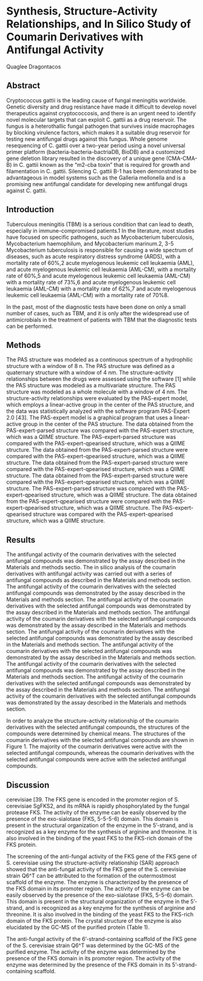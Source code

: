 # Synthesis, Structure-Activity Relationships, and In Silico Study of Coumarin Derivatives with Antifungal Activity
Quaglee Dragontacos


## Abstract
Cryptococcus gattii is the leading cause of fungal meningitis worldwide. Genetic diversity and drug resistance have made it difficult to develop novel therapeutics against cryptococcosis, and there is an urgent need to identify novel molecular targets that can exploit C. gattii as a drug reservoir. The fungus is a heterothallic fungal pathogen that survives inside macrophages by blocking virulence factors, which makes it a suitable drug reservoir for testing new antifungal drugs against this fungus. Whole genome resequencing of C. gattii over a two-year period using a novel universal primer platform (bacteria-bacteria-bactriaDB, BioDB) and a customized gene deletion library resulted in the discovery of a unique gene (CMA-CMA-B) in C. gattii known as the “m2-cba toxin” that is required for growth and filamentation in C. gattii. Silencing C. gattii B-1 has been demonstrated to be advantageous in model systems such as the Galleria mellonella and is a promising new antifungal candidate for developing new antifungal drugs against C. gattii.


## Introduction
Tuberculous meningitis (TBM) is a serious condition that can lead to death, especially in immune-compromised patients.1 In the literature, most studies have focused on specific pathogens, such as Mycobacterium tuberculosis, Mycobacterium haemophilum, and Mycobacterium marinum.2, 3-5 Mycobacterium tuberculosis is responsible for causing a wide spectrum of diseases, such as acute respiratory distress syndrome (ARDS), with a mortality rate of 60%,2 acute myelogenous leukemic cell leukaemia (AML), and acute myelogenous leukemic cell leukaemia (AML-CM), with a mortality rate of 60%,5 and acute myelogenous leukemic cell leukaemia (AML-CM) with a mortality rate of 73%,6 and acute myelogenous leukemic cell leukaemia (AML-CM) with a mortality rate of 62%,7 and acute myelogenous leukemic cell leukaemia (AML-CM) with a mortality rate of 70%8.

In the past, most of the diagnostic tests have been done on only a small number of cases, such as TBM, and it is only after the widespread use of antimicrobials in the treatment of patients with TBM that the diagnostic tests can be performed.


## Methods
The PAS structure was modeled as a continuous spectrum of a hydrophilic structure with a window of 8 n. The PAS structure was defined as a quaternary structure with a window of 4 nm. The structure-activity relationships between the drugs were assessed using the software [1] while the PAS structure was modeled as a multivariate structure. The PAS structure was modeled as a whole molecule with a window of 4 nm. The structure-activity relationships were evaluated by the PAS-expert model, which employs a linear-active group in the center of the PAS structure, and the data was statistically analyzed with the software program PAS-Expert 2.0 [43]. The PAS-expert model is a graphical program that uses a linear-active group in the center of the PAS structure. The data obtained from the PAS-expert-parsed structure was compared with the PAS-expert structure, which was a QIIME structure. The PAS-expert-parsed structure was compared with the PAS-expert-qpearised structure, which was a QIIME structure. The data obtained from the PAS-expert-parsed structure were compared with the PAS-expert-qpearised structure, which was a QIIME structure. The data obtained from the PAS-expert-parsed structure were compared with the PAS-expert-qpearised structure, which was a QIIME structure. The data obtained from the PAS-expert-parsed structure were compared with the PAS-expert-qpearised structure, which was a QIIME structure. The PAS-expert-parsed structure was compared with the PAS-expert-qpearised structure, which was a QIIME structure. The data obtained from the PAS-expert-qpearised structure were compared with the PAS-expert-qpearised structure, which was a QIIME structure. The PAS-expert-qpearised structure was compared with the PAS-expert-qpearised structure, which was a QIIME structure.


## Results
The antifungal activity of the coumarin derivatives with the selected antifungal compounds was demonstrated by the assay described in the Materials and methods sectio. The in silico analysis of the coumarin derivatives with antifungal activity was carried out with a series of antifungal compounds as described in the Materials and methods section. The antifungal activity of the coumarin derivatives with the selected antifungal compounds was demonstrated by the assay described in the Materials and methods section. The antifungal activity of the coumarin derivatives with the selected antifungal compounds was demonstrated by the assay described in the Materials and methods section. The antifungal activity of the coumarin derivatives with the selected antifungal compounds was demonstrated by the assay described in the Materials and methods section. The antifungal activity of the coumarin derivatives with the selected antifungal compounds was demonstrated by the assay described in the Materials and methods section. The antifungal activity of the coumarin derivatives with the selected antifungal compounds was demonstrated by the assay described in the Materials and methods section. The antifungal activity of the coumarin derivatives with the selected antifungal compounds was demonstrated by the assay described in the Materials and methods section. The antifungal activity of the coumarin derivatives with the selected antifungal compounds was demonstrated by the assay described in the Materials and methods section. The antifungal activity of the coumarin derivatives with the selected antifungal compounds was demonstrated by the assay described in the Materials and methods section.

In order to analyze the structure-activity relationship of the coumarin derivatives with the selected antifungal compounds, the structures of the compounds were determined by chemical means. The structures of the coumarin derivatives with the selected antifungal compounds are shown in Figure 1. The majority of the coumarin derivatives were active with the selected antifungal compounds, whereas the coumarin derivatives with the selected antifungal compounds were active with the selected antifungal compounds.


## Discussion
cerevisiae [39. The FKS gene is encoded in the promoter region of S. cerevisiae SgFKS2, and its mRNA is rapidly phosphorylated by the fungal protease FKS. The activity of the enzyme can be easily observed by the presence of the exo-sialotase (FKS, 5-5-5-6) domain. This domain is present in the structural organization of the enzyme in the 5’-strand, and is recognized as a key enzyme for the synthesis of arginine and threonine. It is also involved in the binding of the yeast FKS to the FKS-rich domain of the FKS protein.

The screening of the anti-fungal activity of the FKS gene of the FKS gene of S. cerevisiae using the structure-activity relationship (SAR) approach showed that the anti-fungal activity of the FKS gene of the S. cerevisiae strain Q6^T can be attributed to the formation of the outermostmost scaffold of the enzyme. The enzyme is characterized by the presence of the FKS domain in its promoter region. The activity of the enzyme can be easily observed by the presence of the exo-sialotase (FKS, 5-5-6) domain. This domain is present in the structural organization of the enzyme in the 5’-strand, and is recognized as a key enzyme for the synthesis of arginine and threonine. It is also involved in the binding of the yeast FKS to the FKS-rich domain of the FKS protein. The crystal structure of the enzyme is also elucidated by the GC-MS of the purified protein (Table 1).

The anti-fungal activity of the 6’-strand-containing scaffold of the FKS gene of the S. cerevisiae strain Q6^T was determined by the GC-MS of the purified enzyme. The activity of the enzyme was determined by the presence of the FKS domain in its promoter region. The activity of the enzyme was determined by the presence of the FKS domain in its 5’-strand-containing scaffold.
